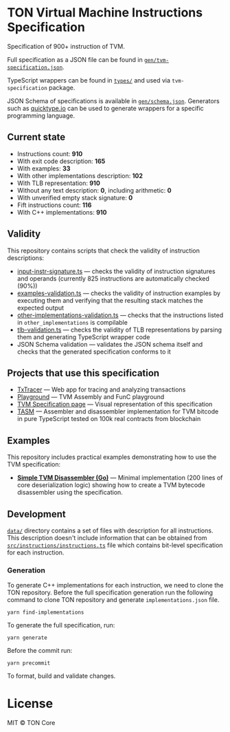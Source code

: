 # TON Virtual Machine Instructions Specification

Specification of 900+ instruction of TVM.

Full specification as a JSON file can be found in [`gen/tvm-specification.json`](gen/tvm-specification.json).

TypeScript wrappers can be found in [`types/`](src/types) and used via `tvm-specification` package.

JSON Schema of specifications is available in [`gen/schema.json`](gen/schema.json).
Generators such as [quicktype.io](https://app.quicktype.io/) can be used to generate wrappers for a specific programming
language.

## Current state

- Instructions count: **910**
- With exit code description: **165**
- With examples: **33**
- With other implementations description: **102**
- With TLB representation: **910**
- Without any text description: **0**, including arithmetic: **0**
- With unverified empty stack signature: **0**
- Fift instructions count: **116**
- With C++ implementations: **910**

## Validity

This repository contains scripts that check the validity of instruction descriptions:

- [input-instr-signature.ts](validity/input-instr-signature.ts) — checks the validity of instruction signatures and
  operands (currently 825 instructions are automatically checked (90%))
- [examples-validation.ts](validity/examples-validation.ts) — checks the validity of instruction examples by executing
  them and verifying that the resulting stack matches the expected output
- [other-implementations-validation.ts](validity/other-implementations-validation.ts) — checks that the instructions
  listed in `other_implementations` is compilable
- [tlb-validation.ts](validity/tlb-validation.ts) — checks the validity of TLB representations by parsing them and
  generating TypeScript wrapper code
- JSON Schema validation — validates the JSON schema itself and checks that the generated specification conforms to it

## Projects that use this specification

- [TxTracer](https://txtracer.ton.org/) — Web app for tracing and analyzing transactions
- [Playground](https://txtracer.ton.org/play/) — TVM Assembly and FunC playground
- [TVM Specification page](https://txtracer.ton.org/spec/) — Visual representation of this specification
- [TASM](https://github.com/ton-blockchain/tasm) — Assembler and disassembler implementation for TVM bitcode in pure
  TypeScript tested on 100k real contracts from blockchain

## Examples

This repository includes practical examples demonstrating how to use the TVM specification:

- [**Simple TVM Disassembler (Go)**](examples/golang/tasm-go/) — Minimal implementation (200 lines of core deserialization logic) showing how to create a TVM bytecode disassembler using the specification.

## Development

[`data/`](data) directory contains a set of files with description for all instructions. This description doesn't
include information that can be obtained from [`src/instructions/instructions.ts`](src/instructions/instructions.ts)
file which contains bit-level specification for each instruction.

### Generation

To generate C++ implementations for each instruction, we need to clone the TON repository. Before the full specification
generation run the following command to clone TON repository and generate `implementations.json` file.

```
yarn find-implementations
```

To generate the full specification, run:

```
yarn generate
```

Before the commit run:

```
yarn precommit
```

To format, build and validate changes.

# License

MIT © TON Core
